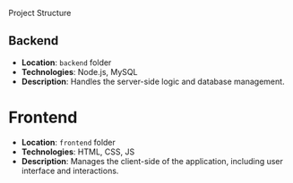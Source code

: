 

 Project Structure

## Backend
- **Location**: `backend` folder
- **Technologies**: Node.js, MySQL
- **Description**: Handles the server-side logic and database management.

# Frontend
- **Location**: `frontend` folder
- **Technologies**: HTML, CSS, JS
- **Description**: Manages the client-side of the application, including user interface and interactions.



